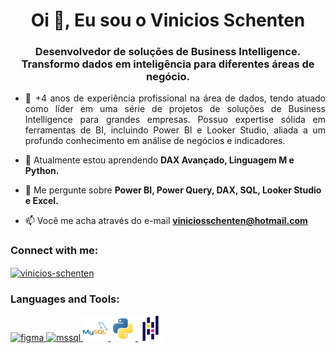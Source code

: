 <h1 align="center">Oi 👋, Eu sou o Vinicios Schenten</h1>
<h3 align="center">Desenvolvedor de soluções de Business Intelligence. Transformo dados em inteligência para diferentes áreas de negócio.</h3>


  - <p align="justify">🔭 +4 anos de experiência profissional na área de dados, tendo atuado como líder em uma série de projetos de soluções de Business Intelligence para grandes empresas.  Possuo expertise sólida em ferramentas de BI, incluindo Power BI e Looker Studio, aliada a um profundo conhecimento em análise de negócios e indicadores.</p>

  - 🌱 Atualmente estou aprendendo **DAX Avançado, Linguagem M e Python.**

  - 💬 Me pergunte sobre **Power BI, Power Query, DAX, SQL, Looker Studio e Excel.**

  - 📫 Você me acha através do e-mail **viniciosschenten@hotmail.com**


<h3 align="left">Connect with me:</h3>
<p align="left">
<a href="https://linkedin.com/in/vinicios-schenten" target="blank"><img align="center" src="https://raw.githubusercontent.com/rahuldkjain/github-profile-readme-generator/master/src/images/icons/Social/linked-in-alt.svg" alt="vinicios-schenten" height="30" width="40" /></a>
</p>

<h3 align="left">Languages and Tools:</h3>
<p align="left"> 
  <a href="https://www.figma.com/" target="_blank" rel="noreferrer"> <img src="https://www.vectorlogo.zone/logos/figma/figma-icon.svg" alt="figma" width="40" height="40"/> </a>
  <a href="https://www.microsoft.com/en-us/sql-server" target="_blank" rel="noreferrer"> <img src="https://www.svgrepo.com/show/303229/microsoft-sql-server-logo.svg" alt="mssql" width="40" height="40"/> </a> 
  <a href="https://www.mysql.com/" target="_blank" rel="noreferrer"> <img src="https://raw.githubusercontent.com/devicons/devicon/master/icons/mysql/mysql-original-wordmark.svg" alt="mysql" width="40" height="40"/> </a> 
  <a href="https://www.python.org" target="_blank" rel="noreferrer"> <img src="https://raw.githubusercontent.com/devicons/devicon/master/icons/python/python-original.svg" alt="python" width="40" height="40"/> </a>
  <a href="https://pandas.pydata.org/" target="_blank" rel="noreferrer"> <img src="https://raw.githubusercontent.com/devicons/devicon/2ae2a900d2f041da66e950e4d48052658d850630/icons/pandas/pandas-original.svg" alt="pandas" width="40" height="40"/> </a> 
</p>
